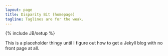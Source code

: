 ```yaml
---
layout: page
title: Disparity Bit (homepage)
tagline: Taglines are for the weak.
---
```

{% include JB/setup %}

This is a placeholder thingy until I figure out how to get a Jekyll blog with no front page at all.
